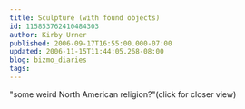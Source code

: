 ```yaml
---
title: Sculpture (with found objects)
id: 115853762410484303
author: Kirby Urner
published: 2006-09-17T16:55:00.000-07:00
updated: 2006-11-15T11:44:05.268-08:00
blog: bizmo_diaries
tags: 
---
```


[](http://photos1.blogger.com/blogger/1134/545/1600/pythonicmath.jpg)"some weird North American religion?"(click for closer view)